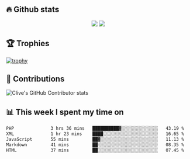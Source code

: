 ## &#128293; Github stats

<!-- GitHub Readme Streak Stats - https://github.com/DenverCoder1/github-readme-streak-stats -->
<p align="center">

<picture>
  <source 
    srcset="https://github-readme-stats.vercel.app/api?username=clivewalkden&count_private=true&show_icons=true&theme=darcula"
    media="(prefers-color-scheme: dark)"
  />
  <source
    srcset="https://github-readme-stats.vercel.app/api?username=clivewalkden&count_private=true&show_icons=true&theme=calm"
    media="(prefers-color-scheme: light), (prefers-color-scheme: no-preference)"
  />
  <img src="https://github-readme-stats.vercel.app/api?username=clivewalkden&count_private=true&show_icons=true&theme=darcula" />
</picture>

<a href="https://git.io/streak-stats" target="_blank">
  <img src="http://github-readme-streak-stats.herokuapp.com?user=clivewalkden&theme=darcula&date_format=j%20M%5B%20Y%5D" />
</a>

</p>

## &#127942; Trophies
[![trophy](https://github-profile-trophy.vercel.app/?username=clivewalkden&theme=onedark)](https://github.com/clivewalkden/github-profile-trophy)

## &#129309; Contributions
![Clive's GitHub Contributor stats](https://github-contributor-stats.vercel.app/api?username=clivewalkden)

## &#128202; This week I spent my time on
<!--START_SECTION:waka-->

```txt
PHP              3 hrs 36 mins   ██████████▓░░░░░░░░░░░░░░   43.19 %
XML              1 hr 23 mins    ████░░░░░░░░░░░░░░░░░░░░░   16.65 %
JavaScript       55 mins         ██▓░░░░░░░░░░░░░░░░░░░░░░   11.13 %
Markdown         41 mins         ██░░░░░░░░░░░░░░░░░░░░░░░   08.35 %
HTML             37 mins         ██░░░░░░░░░░░░░░░░░░░░░░░   07.45 %
```

<!--END_SECTION:waka-->

